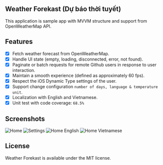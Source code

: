 ## Weather Forekast (Dự báo thời tuyết)
This application is sample app with MVVM structure and support from OpenWeatherMap API.

## Features
 - [x] Fetch weather forecast from OpenWeatherMap.
 - [x] Handle UI state (empty, loading, disconnected, error, not found).
 - [x] Paginate or batch requests for remote Github users in response to user interaction.
 - [x] Maintain a smooth experience (defined as approximately 60 fps).
 - [x] Respect the iOS Dynamic Type settings of the user.
 - [x] Support change configuration `number of days, language & temperature unit`.
 - [x] Localization with English and Vietnamese.
 - [x] Unit test with code coverage: `68.5%`

## Screenshots
![Home](./Screenshots/home.png)
![Settings](./Screenshots/settings.png)
![Home English](./Screenshots/home-en.png)
![Home Vietnamese](./Screenshots/home-vi.png)

## License
Weather Forekast is available under the MIT license.